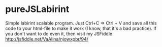 # pureJSLabirint
Simple labirint scalable program. Just Ctrl+C => Ctrl + V and save all this code to your html-file to make it work (I know, that it's a bad practice). If you don't want to do even it, then visit my JSFiddle http://jsfiddle.net/VaAlina/njowxpbr/94/
